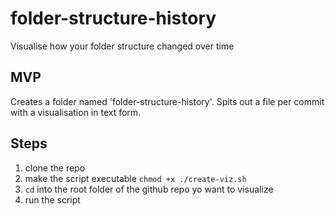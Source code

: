 # folder-structure-history

Visualise how your folder structure changed over time

## MVP

Creates a folder named 'folder-structure-history'.
Spits out a file per commit with a visualisation in text form.

## Steps

1. clone the repo
2. make the script executable `chmod +x ./create-viz.sh`
3. `cd` into the root folder of the github repo yo want to visualize
4. run the script
